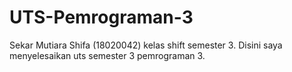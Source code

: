 # UTS-Pemrograman-3
Sekar Mutiara Shifa (18020042) kelas shift semester 3. Disini saya menyelesaikan uts semester 3 pemrograman 3.
